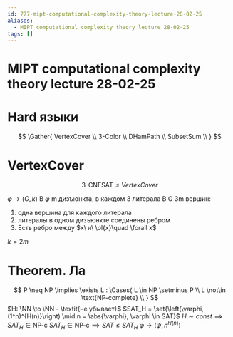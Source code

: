```yaml
---
id: 777-mipt-computational-complexity-theory-lecture-28-02-25
aliases:
  - MIPT computational complexity theory lecture 28-02-25
tags: []
---
```


# MIPT computational complexity theory lecture 28-02-25

# Hard языки

$$
\Gather{
VertexCover \\
3-Color \\
DHamPath \\
SubsetSum \\
}
$$

# VertexCover
$$
\text{3-CNFSAT} \le VertexCover
$$

$\varphi \to (G,k)$
В $\varphi$ m дизъюнкта, в каждом 3 литерала
В G 3m вершин:
1) одна вершина для каждого литерала
2) литералы в одном дизъюнкте соединены ребром
3) Есть ребро между $x\ и\ \ol{x}\quad \forall x$

$k = 2m$ 

# Theorem. Ла
$$
P \neq NP \implies \exists L : \Cases{
L \in NP \setminus P \\
L \not\in \text{NP-complete} \\
}
$$
$H: \NN \to \NN - \textit{не убывает}$
$SAT_H = \set{\left(\varphi, (1^n)^{H(n)}\right) \mid n = \abs{\varphi}, \varphi \in SAT}$ 
$H \sim const \implies SAT_H \in \text{NP-c}$
$SAT_H \in \text{NP-c} \implies SAT \le SAT_H$
$\varphi \to (\psi, n^{H(n)})$
